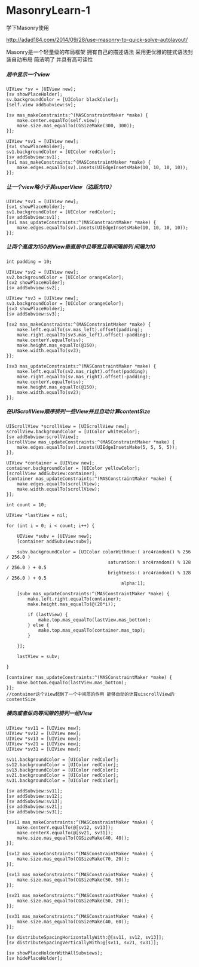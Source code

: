 # MasonryLearn-1
学下Masonry使用

<http://adad184.com/2014/09/28/use-masonry-to-quick-solve-autolayout/>

Masonry是一个轻量级的布局框架 拥有自己的描述语法 采用更优雅的链式语法封装自动布局 简洁明了 并具有高可读性

##### 居中显示一个view
	UIView *sv = [UIView new];
    [sv showPlaceHolder];
    sv.backgroundColor = [UIColor blackColor];
    [self.view addSubview:sv];
    
    [sv mas_makeConstraints:^(MASConstraintMaker *make) {
        make.center.equalTo(self.view);
        make.size.mas_equalTo(CGSizeMake(300, 300));
    }];
    
    UIView *sv1 = [UIView new];
    [sv1 showPlaceHolder];
    sv1.backgroundColor = [UIColor redColor];
    [sv addSubview:sv1];
    [sv1 mas_makeConstraints:^(MASConstraintMaker *make) {
        make.edges.equalTo(sv).insets(UIEdgeInsetsMake(10, 10, 10, 10));
    }];
##### 让一个view略小于其superView（边距为10）
    UIView *sv1 = [UIView new];
    [sv1 showPlaceHolder];
    sv1.backgroundColor = [UIColor redColor];
    [sv addSubview:sv1];
    [sv1 mas_updateConstraints:^(MASConstraintMaker *make) {
        make.edges.equalTo(sv).insets(UIEdgeInsetsMake(10, 10, 10, 10));
    }];
##### 让两个高度为150的View垂直居中且等宽且等间隔排列 间隔为10
    int padding = 10;
    
    UIView *sv2 = [UIView new];
    sv2.backgroundColor = [UIColor orangeColor];
    [sv2 showPlaceHolder];
    [sv addSubview:sv2];
    
    UIView *sv3 = [UIView new];
    sv3.backgroundColor = [UIColor orangeColor];
    [sv3 showPlaceHolder];
    [sv addSubview:sv3];
    
    [sv2 mas_makeConstraints:^(MASConstraintMaker *make) {
        make.left.equalTo(sv.mas_left).offset(padding);
        make.right.equalTo(sv3.mas_left).offset(-padding);
        make.centerY.equalTo(sv);
        make.height.mas_equalTo(@150);
        make.width.equalTo(sv3);
    }];
    
    [sv3 mas_updateConstraints:^(MASConstraintMaker *make) {
        make.left.equalTo(sv2.mas_right).offset(padding);
        make.right.equalTo(sv.mas_right).offset(-padding);
        make.centerY.equalTo(sv);
        make.height.mas_equalTo(@150);
        make.width.equalTo(sv2);
    }];
##### 在UIScrollView顺序排列一些View并且自动计算contentSize
	UIScrollView *scrollView = [UIScrollView new];
    scrollView.backgroundColor = [UIColor whiteColor];
    [sv addSubview:scrollView];
    [scrollView mas_updateConstraints:^(MASConstraintMaker *make) {
        make.edges.equalTo(sv).insets(UIEdgeInsetsMake(5, 5, 5, 5));
    }];
    
    UIView *container = [UIView new];
    container.backgroundColor = [UIColor yellowColor];
    [scrollView addSubview:container];
    [container mas_updateConstraints:^(MASConstraintMaker *make) {
        make.edges.equalTo(scrollView);
        make.width.equalTo(scrollView);
    }];
    
    int count = 10;
    
    UIView *lastView = nil;
    
    for (int i = 0; i < count; i++) {
        
        UIView *subv = [UIView new];
        [container addSubview:subv];
        
        subv.backgroundColor = [UIColor colorWithHue:( arc4random() % 256 / 256.0 )
                                          saturation:( arc4random() % 128 / 256.0 ) + 0.5
                                          brightness:( arc4random() % 128 / 256.0 ) + 0.5
                                               alpha:1];
        
        [subv mas_updateConstraints:^(MASConstraintMaker *make) {
            make.left.right.equalTo(container);
            make.height.mas_equalTo(@(20*i));
            
            if (lastView) {
                make.top.mas_equalTo(lastView.mas_bottom);
            } else {
                make.top.mas_equalTo(container.mas_top);
            }
            
        }];
        
        lastView = subv;
        
    }
    
    [container mas_updateConstraints:^(MASConstraintMaker *make) {
        make.bottom.equalTo(lastView.mas_bottom);
    }];
	//container这个View起到了一个中间层的作用 能够自动的计算uiscrollView的contentSize
##### 横向或者纵向等间隙的排列一组View
	UIView *sv11 = [UIView new];
    UIView *sv12 = [UIView new];
    UIView *sv13 = [UIView new];
    UIView *sv21 = [UIView new];
    UIView *sv31 = [UIView new];
    
    sv11.backgroundColor = [UIColor redColor];
    sv12.backgroundColor = [UIColor redColor];
    sv13.backgroundColor = [UIColor redColor];
    sv21.backgroundColor = [UIColor redColor];
    sv31.backgroundColor = [UIColor redColor];
    
    [sv addSubview:sv11];
    [sv addSubview:sv12];
    [sv addSubview:sv13];
    [sv addSubview:sv21];
    [sv addSubview:sv31];
    
    [sv11 mas_makeConstraints:^(MASConstraintMaker *make) {
        make.centerY.equalTo(@[sv12, sv13]);
        make.centerX.equalTo(@[sv21, sv31]);
        make.size.mas_equalTo(CGSizeMake(40, 40));
    }];
    
    [sv12 mas_makeConstraints:^(MASConstraintMaker *make) {
        make.size.mas_equalTo(CGSizeMake(70, 20));
    }];
    
    [sv13 mas_makeConstraints:^(MASConstraintMaker *make) {
        make.size.mas_equalTo(CGSizeMake(50, 50));
    }];
    
    [sv21 mas_makeConstraints:^(MASConstraintMaker *make) {
        make.size.mas_equalTo(CGSizeMake(50, 20));
    }];
    
    [sv31 mas_makeConstraints:^(MASConstraintMaker *make) {
        make.size.mas_equalTo(CGSizeMake(40, 60));
    }];
    
    [sv distributeSpacingHorizontallyWith:@[sv11, sv12, sv13]];
    [sv distributeSpacingVerticallyWith:@[sv11, sv21, sv31]];
    
    [sv showPlaceHolderWithAllSubviews];
    [sv hidePlaceHolder];















